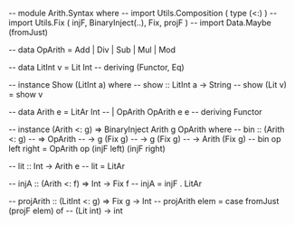 -- module Arith.Syntax where
-- import Utils.Composition ( type (<:) )
-- import Utils.Fix ( injF, BinaryInject(..), Fix, projF )
-- import Data.Maybe (fromJust)

-- data OpArith = Add | Div | Sub | Mul | Mod

-- data LitInt v = Lit Int
--   deriving (Functor, Eq)

-- instance Show (LitInt a) where
--   show :: LitInt a -> String
--   show (Lit v) = show v 

-- data Arith e = LitAr Int 
--     | OpArith OpArith e e
--     deriving Functor

-- instance (Arith <: g) => BinaryInject Arith g OpArith where
--   bin :: (Arith <: g) 
--     => OpArith 
--     -> g (Fix g) 
--     -> g (Fix g) 
--     -> Arith (Fix g)
--   bin op left right = OpArith op (injF left) (injF right)

-- lit :: Int -> Arith e
-- lit = LitAr  

-- injA :: (Arith <: f) => Int -> Fix f
-- injA =  injF . LitAr

-- projArith :: (LitInt <: g) => Fix g -> Int
-- projArith elem = case fromJust (projF elem) of
--   (Lit int) -> int

